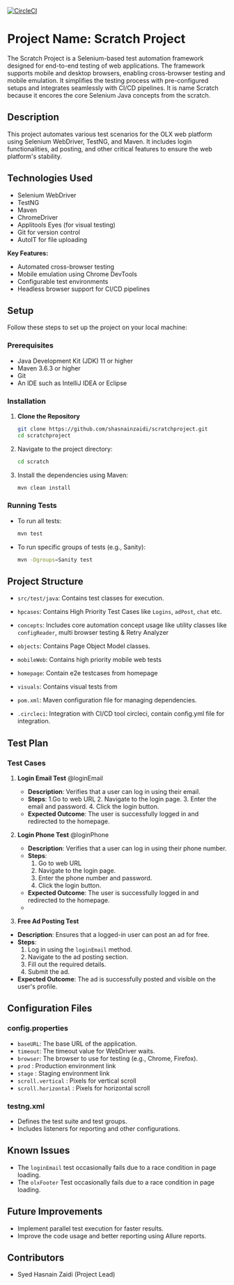 [![CircleCI](https://circleci.com/gh/shasnainzaidi/scratchproject.svg?style=shield)](https://circleci.com/gh/shasnainzaidi/scratchproject)

# Project Name: Scratch Project
The Scratch Project is a Selenium-based test automation framework designed for end-to-end testing of web applications. The framework supports mobile and desktop browsers, enabling cross-browser testing and mobile emulation. It simplifies the testing process with pre-configured setups and integrates seamlessly with CI/CD pipelines. It is name Scratch because it encores the core Selenium Java concepts from the scratch.

## Description
This project automates various test scenarios for the OLX web platform using Selenium WebDriver, TestNG, and Maven. It includes login functionalities, ad posting, and other critical features to ensure the web platform's stability.

## Technologies Used
- Selenium WebDriver
- TestNG
- Maven
- ChromeDriver
- Applitools Eyes (for visual testing)
- Git for version control
- AutoIT for file uploading

**Key Features:**
- Automated cross-browser testing
- Mobile emulation using Chrome DevTools
- Configurable test environments
- Headless browser support for CI/CD pipelines

## Setup
Follow these steps to set up the project on your local machine:

### Prerequisites
- Java Development Kit (JDK) 11 or higher
- Maven 3.6.3 or higher
- Git
- An IDE such as IntelliJ IDEA or Eclipse

### Installation

1. **Clone the Repository**
   ```bash
   git clone https://github.com/shasnainzaidi/scratchproject.git
   cd scratchproject
   ```
2. Navigate to the project directory:
   ```bash
   cd scratch
   ```
3. Install the dependencies using Maven:
   ```bash
   mvn clean install
   ```

### Running Tests
- To run all tests:
  ```bash
  mvn test
  ```
- To run specific groups of tests (e.g., Sanity):
  ```bash
  mvn -Dgroups=Sanity test
  ```
## Project Structure
 - `src/test/java`: Contains test classes for execution.
  - `hpcases`: Contains High Priority Test Cases like `Logins`, `adPost`, `chat` etc.
  - `concepts`: Includes core automation concept usage like utility classes like `configReader`, multi browser testing & Retry Analyzer
  - `objects`: Contains Page Object Model classes.
  - `mobileWeb`: Contains high priority mobile web tests
  - `homepage`: Contain e2e testcases from homepage
  - `visuals`: Contains visual tests from 

- `pom.xml`: Maven configuration file for managing dependencies.
- `.circleci`: Integration with CI/CD tool circleci, contain config.yml file for integration.

## Test Plan

### Test Cases
1. **Login Email Test** @loginEmail
   - **Description**: Verifies that a user can log in using their email.
   - **Steps**:
     1.Go to web URL
     2. Navigate to the login page.
     3. Enter the email and password.
     4. Click the login button.
   - **Expected Outcome**: The user is successfully logged in and redirected to the homepage.

2. **Login Phone Test** @loginPhone
   - **Description**: Verifies that a user can log in using their phone number.
   - **Steps**:
     1. Go to web URL
     2. Navigate to the login page.
     3. Enter the phone number and password.
     4. Click the login button.
   - **Expected Outcome**: The user is successfully logged in and redirected to the homepage.
   - 
3.  **Free Ad Posting Test**
   - **Description**: Ensures that a logged-in user can post an ad for free.
   - **Steps**:
     1. Log in using the `loginEmail` method.
     2. Navigate to the ad posting section.
     3. Fill out the required details.
     4. Submit the ad.
   - **Expected Outcome**: The ad is successfully posted and visible on the user's profile.

## Configuration Files

### config.properties
- `baseURL`: The base URL of the application.
- `timeout`: The timeout value for WebDriver waits.
- `browser`: The browser to use for testing (e.g., Chrome, Firefox).
- `prod`   : Production environment link
- `stage`  : Staging environment link
- `scroll.vertical` : Pixels for vertical scroll
- `scroll.horizontal` : Pixels for horizontal scroll

### testng.xml
- Defines the test suite and test groups.
- Includes listeners for reporting and other configurations.

## Known Issues
- The `loginEmail` test occasionally fails due to a race condition in page loading.
- The `olxFooter` Test occasionally fails due to a race condition in page loading.

## Future Improvements
- Implement parallel test execution for faster results.
- Improve the code usage and better reporting using Allure reports.

## Contributors
- Syed Hasnain Zaidi (Project Lead)
